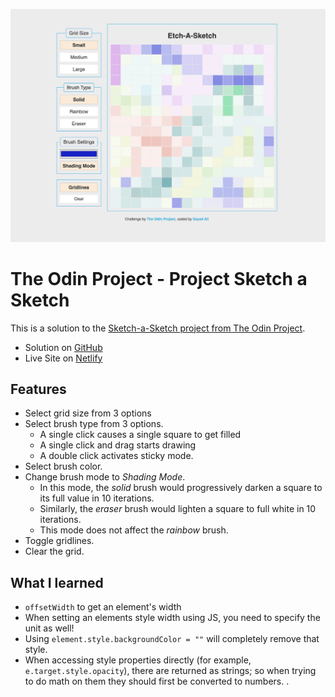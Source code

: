![](./screenshot.png)

# The Odin Project - Project Sketch a Sketch

This is a solution to the [Sketch-a-Sketch project from The Odin Project](https://www.theodinproject.com/lessons/foundations-etch-a-sketch).

- Solution on [GitHub](https://github.com/sydalwedaie/odin-project-sketch-a-sketch?tab=readme-ov-file)
- Live Site on [Netlify](https://odin-project-sketch-a-sketch-ek8se.netlify.app/)

## Features

- Select grid size from 3 options
- Select brush type from 3 options.
  - A single click causes a single square to get filled
  - A single click and drag starts drawing
  - A double click activates sticky mode.
- Select brush color.
- Change brush mode to _Shading Mode_.
  - In this mode, the _solid_ brush would progressively darken a square to its full value in 10 iterations.
  - Similarly, the _eraser_ brush would lighten a square to full white in 10 iterations.
  - This mode does not affect the _rainbow_ brush.
- Toggle gridlines.
- Clear the grid.

## What I learned

- `offsetWidth` to get an element's width
- When setting an elements style width using JS, you need to specify the unit as well!
- Using `element.style.backgroundColor = ""` will completely remove that style.
- When accessing style properties directly (for example, `e.target.style.opacity`), there are returned as strings; so when trying to do math on them they should first be converted to numbers. .
